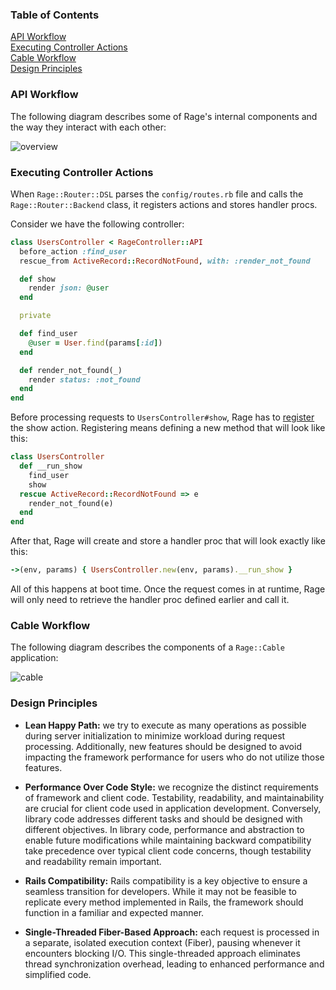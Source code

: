 ### Table of Contents

[API Workflow](#api-workflow)<br>
[Executing Controller Actions](#executing-controller-actions)<br>
[Cable Workflow](#cable-workflow)<br>
[Design Principles](#design-principles)<br>

### API Workflow

The following diagram describes some of Rage's internal components and the way they interact with each other:

![overview](https://github.com/rage-rb/rage/assets/2270393/0d45bbe3-622c-4b17-b8d8-552c567fecb3)

### Executing Controller Actions

When `Rage::Router::DSL` parses the `config/routes.rb` file and calls the `Rage::Router::Backend` class, it registers actions and stores handler procs.

Consider we have the following controller:

```ruby
class UsersController < RageController::API
  before_action :find_user
  rescue_from ActiveRecord::RecordNotFound, with: :render_not_found

  def show
    render json: @user
  end

  private

  def find_user
    @user = User.find(params[:id])
  end

  def render_not_found(_)
    render status: :not_found
  end
end
```

Before processing requests to `UsersController#show`, Rage has to [register](https://github.com/rage-rb/rage/blob/master/lib/rage/controller/api.rb#L11) the show action. Registering means defining a new method that will look like this:

```ruby
class UsersController
  def __run_show
    find_user
    show
  rescue ActiveRecord::RecordNotFound => e
    render_not_found(e)
  end
end
```

After that, Rage will create and store a handler proc that will look exactly like this:

```ruby
->(env, params) { UsersController.new(env, params).__run_show }
```

All of this happens at boot time. Once the request comes in at runtime, Rage will only need to retrieve the handler proc defined earlier and call it.

### Cable Workflow

The following diagram describes the components of a `Rage::Cable` application:

![cable](https://github.com/user-attachments/assets/a903ad02-9002-441f-bcd9-d6274ef8a5bd)

### Design Principles

* **Lean Happy Path:** we try to execute as many operations as possible during server initialization to minimize workload during request processing. Additionally, new features should be designed to avoid impacting the framework performance for users who do not utilize those features.

* **Performance Over Code Style:** we recognize the distinct requirements of framework and client code. Testability, readability, and maintainability are crucial for client code used in application development. Conversely, library code addresses different tasks and should be designed with different objectives. In library code, performance and abstraction to enable future modifications while maintaining backward compatibility take precedence over typical client code concerns, though testability and readability remain important.

* **Rails Compatibility:** Rails compatibility is a key objective to ensure a seamless transition for developers. While it may not be feasible to replicate every method implemented in Rails, the framework should function in a familiar and expected manner.

* **Single-Threaded Fiber-Based Approach:** each request is processed in a separate, isolated execution context (Fiber), pausing whenever it encounters blocking I/O. This single-threaded approach eliminates thread synchronization overhead, leading to enhanced performance and simplified code.
